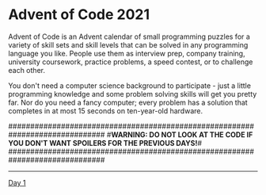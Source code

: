 ﻿# **Advent of Code 2021**

Advent of Code is an Advent calendar of small programming puzzles for a variety of skill sets and skill levels that can be solved in any programming language you like. People use them as interview prep, company training, university coursework, practice problems, a speed contest, or to challenge each other.

You don't need a computer science background to participate - just a little programming knowledge and some problem solving skills will get you pretty far. Nor do you need a fancy computer; every problem has a solution that completes in at most 15 seconds on ten-year-old hardware.

##############################################################################
#**WARNING: DO NOT LOOK AT THE CODE IF YOU DON'T WANT SPOILERS FOR THE PREVIOUS DAYS!**#
##############################################################################
___

[Day 1](https://github.com/thehairy/Advent-of-Code-2022/tree/main/2021/Day%201)